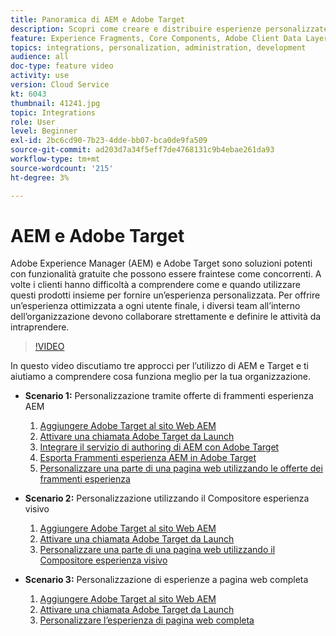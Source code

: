 ```yaml
---
title: Panoramica di AEM e Adobe Target
description: Scopri come creare e distribuire esperienze personalizzate utilizzando Adobe Experience Manager as a Cloud Service e Adobe Target.
feature: Experience Fragments, Core Components, Adobe Client Data Layer
topics: integrations, personalization, administration, development
audience: all
doc-type: feature video
activity: use
version: Cloud Service
kt: 6043
thumbnail: 41241.jpg
topic: Integrations
role: User
level: Beginner
exl-id: 2bc6cd90-7b23-4dde-bb07-bca0de9fa509
source-git-commit: ad203d7a34f5eff7de4768131c9b4ebae261da93
workflow-type: tm+mt
source-wordcount: '215'
ht-degree: 3%

---
```


# AEM e Adobe Target

Adobe Experience Manager (AEM) e Adobe Target sono soluzioni potenti con funzionalità gratuite che possono essere fraintese come concorrenti. A volte i clienti hanno difficoltà a comprendere come e quando utilizzare questi prodotti insieme per fornire un’esperienza personalizzata. Per offrire un’esperienza ottimizzata a ogni utente finale, i diversi team all’interno dell’organizzazione devono collaborare strettamente e definire le attività da intraprendere.

>[!VIDEO](https://video.tv.adobe.com/v/41241?quality=12&learn=on)

In questo video discutiamo tre approcci per l’utilizzo di AEM e Target e ti aiutiamo a comprendere cosa funziona meglio per la tua organizzazione.

* __Scenario 1:__ Personalizzazione tramite offerte di frammenti esperienza AEM

   1. [Aggiungere Adobe Target al sito Web AEM](./add-target-launch-extension.md)
   1. [Attivare una chiamata Adobe Target da Launch](./load-and-fire-target.md)
   1. [Integrare il servizio di authoring di AEM con Adobe Target](./setup-aem-target-cloud-service.md)
   1. [Esporta Frammenti esperienza AEM in Adobe Target](./export-experience-fragment-target.md)
   1. [Personalizzare una parte di una pagina web utilizzando le offerte dei frammenti esperienza](./create-target-activity.md)

* __Scenario 2:__ Personalizzazione utilizzando il Compositore esperienza visivo

   1. [Aggiungere Adobe Target al sito Web AEM](./add-target-launch-extension.md)
   1. [Attivare una chiamata Adobe Target da Launch](./load-and-fire-target.md)
   1. [Personalizzare una parte di una pagina web utilizzando il Compositore esperienza visivo](./personalization-using-vec.md)

* __Scenario 3:__ Personalizzazione di esperienze a pagina web completa

   1. [Aggiungere Adobe Target al sito Web AEM](./add-target-launch-extension.md)
   1. [Attivare una chiamata Adobe Target da Launch](./load-and-fire-target.md)
   1. [Personalizzare l’esperienza di pagina web completa](./personalization-web-page.md)
